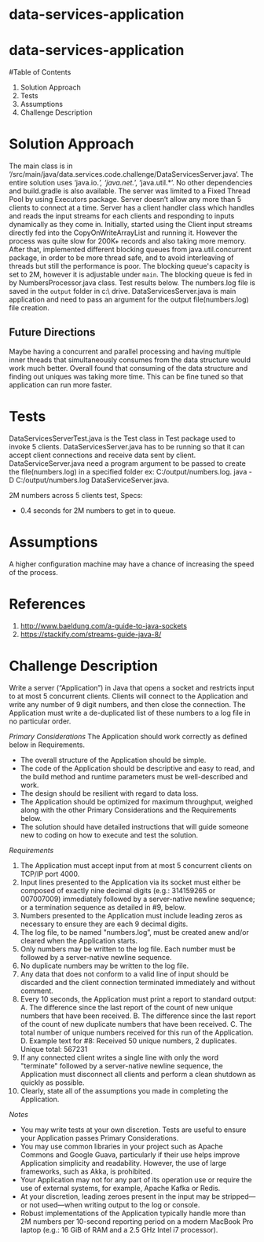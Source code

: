 # data-services-application
# data-services-application
#Table of Contents
1.	Solution Approach
2.	Tests
3.	Assumptions
4.	Challenge Description
# Solution Approach
The main class is in ‘/src/main/java/data.services.code.challenge/DataServicesServer.java’. The entire solution uses ‘java.io.*’, ‘java.net.*’, ‘java.util.*’. No other dependencies and build.gradle is also available.
The server was limited to a Fixed Thread Pool by using Executors package. Server doesn’t allow any more than 5 clients to connect at a time. Server has a client handler class which handles and reads the input streams for each clients and responding to inputs dynamically as they come in. 
Initially, started using the Client input streams directly fed into the CopyOnWriteArrayList and running it. However the process was quite slow for 200K+ records and also taking more memory. After that, implemented different blocking queues from java.util.concurrent package, in order to be more thread safe, and to avoid interleaving of threads but still the performance is poor. The blocking queue's capacity is set to 2M, however it is adjustable under `main`. The blocking queue is fed in by NumbersProcessor.java class. Test results below. The numbers.log file is saved in the `output` folder in c:\ drive. DataServicesServer.java is main application and need to pass an argument for the output file(numbers.log) file creation.

## Future Directions
Maybe having a concurrent and parallel processing and having multiple inner threads that simultaneously consumes from the data structure would work much better. Overall found that consuming of the data structure and finding out uniques was taking more time. This can be fine tuned so that application can run more faster.
 # Tests
DataServicesServerTest.java is the Test class in Test package used to invoke 5 clients. DataServicesServer.java has to be running so that it can accept client connections and receive data sent by client. DataServiceServer.java need a program argument to be passed to create the file(numbers.log) in a specified folder ex: C:/output/numbers.log. 
java -D C:/output/numbers.log DataServiceServer.java.

2M numbers across 5 clients test, Specs:
* 0.4 seconds for 2M numbers to get in to queue.

# Assumptions
A higher configuration machine may have a chance of increasing the speed of the process.

# References
1.	http://www.baeldung.com/a-guide-to-java-sockets
2.	https://stackify.com/streams-guide-java-8/
 
# Challenge Description
Write a server (“Application”) in Java that opens a socket and restricts input to at most 5 concurrent clients. Clients will connect to the
Application and write any number of 9 digit numbers, and then close the connection. The Application must write a de-duplicated list of these
numbers to a log file in no particular order.

*Primary Considerations*
The Application should work correctly as defined below in Requirements.
- The overall structure of the Application should be simple.
- The code of the Application should be descriptive and easy to read, and the build method and runtime parameters must be well-described and work.
- The design should be resilient with regard to data loss.
- The Application should be optimized for maximum throughput, weighed along with the other Primary Considerations and the Requirements below.
- The solution should have detailed instructions that will guide someone new to coding on how to execute and test the solution.

*Requirements*
1. The Application must accept input from at most 5 concurrent clients on TCP/IP port 4000.
2. Input lines presented to the Application via its socket must either be composed of exactly nine decimal digits (e.g.: 314159265 or 007007009)
immediately followed by a server-native newline sequence; or a termination sequence as detailed in #9, below.
3. Numbers presented to the Application must include leading zeros as necessary to ensure they are each 9 decimal digits.
4. The log file, to be named "numbers.log”, must be created anew and/or cleared when the Application starts.
5. Only numbers may be written to the log file. Each number must be followed by a server-native newline sequence.
6. No duplicate numbers may be written to the log file.
7. Any data that does not conform to a valid line of input should be discarded and the client connection terminated immediately and without comment.
8. Every 10 seconds, the Application must print a report to standard output:
  A. The difference since the last report of the count of new unique numbers that have been received.
  B. The difference since the last report of the count of new duplicate numbers that have been received.
  C. The total number of unique numbers received for this run of the Application.
  D. Example text for #8: Received 50 unique numbers, 2 duplicates. Unique total: 567231
9. If any connected client writes a single line with only the word "terminate" followed by a server-native newline sequence, the Application
must disconnect all clients and perform a clean shutdown as quickly as possible.
10. Clearly, state all of the assumptions you made in completing the Application.

*Notes*
- You may write tests at your own discretion. Tests are useful to ensure your Application passes Primary Considerations.
- You may use common libraries in your project such as Apache Commons and Google Guava, particularly if their use helps improve Application
simplicity and readability. However, the use of large frameworks, such as Akka, is prohibited.
- Your Application may not for any part of its operation use or require the use of external systems, for example, Apache Kafka or Redis.
- At your discretion, leading zeroes present in the input may be stripped—or not used—when writing output to the log or console.
- Robust implementations of the Application typically handle more than 2M numbers per 10-second reporting period on a modern MacBook Pro laptop
(e.g.: 16 GiB of RAM and a 2.5 GHz Intel i7 processor).

